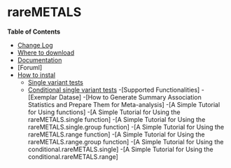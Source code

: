 # rareMETALS

**Table of Contents**

- [Change Log](#introduction)
- [Where to download](#citation)
- [Documentation](#Installing-the-rareGWAMA-R-package)
- [Foruml]
- [How to instal](#quick-tutorial)
    - [Single variant tests](#Single-variant-tests)
    - [Conditional single variant tests](#conditional-single-variant-tests)
-[Supported Functionalities]
-[Exemplar Datase]
-[How to Generate Summary Association Statistics and Prepare Them for Meta-analysis]
-[A Simple Tutorial for Using functions]
 -[A Simple Tutorial for Using the rareMETALS.single function]
 -[A Simple Tutorial for Using the rareMETALS.single.group function]
 -[A Simple Tutorial for Using the rareMETALS.range function]
 -[A Simple Tutorial for Using the rareMETALS.range.group function]
 -[A Simple Tutorial for Using the conditional.rareMETALS.single]
 -[A Simple Tutorial for Using the conditional.rareMETALS.range]

